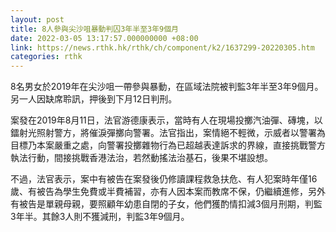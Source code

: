 ```yaml
---
layout: post
title: 8人參與尖沙咀暴動判囚3年半至3年9個月　
date: 2022-03-05 13:17:57.000000000 +08:00
link: https://news.rthk.hk/rthk/ch/component/k2/1637299-20220305.htm
categories: rthk
---
```


8名男女於2019年在尖沙咀一帶參與暴動，在區域法院被判監3年半至3年9個月。另一人因缺席聆訊，押後到下月12日判刑。

案發在2019年8月11日，法官游德康表示，當時有人在現場投擲汽油彈、磚塊，以鐳射光照射警方，將催淚彈擲向警署。法官指出，案情絕不輕微，示威者以警署為目標乃本案嚴重之處，向警署投擲雜物行為已超越表達訴求的界線，直接挑戰警方執法行動，間接挑戰香港法治，若然動搖法治基石，後果不堪設想。

不過，法官表示，案中有被告在案發後仍修讀課程救急扶危、有人犯案時年僅16歲、有被告為學生免費或半費補習，亦有人因本案而教席不保，仍繼續進修，另外有被告是單親母親，要照顧年幼患自閉的子女，他們獲酌情扣減3個月刑期，判監3年半。其餘3人則不獲減刑，判監3年9個月。
